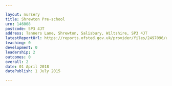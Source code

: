 ```yaml
---

layout: nursery
title: Shrewton Pre-school
urn: 146008
postcode: SP3 4JT
address: Tanners Lane, Shrewton, Salisbury, Wiltshire, SP3 4JT
latestReportUrl: https://reports.ofsted.gov.uk/provider/files/2497096/urn/146008.pdf
teaching: 0
development: 0
leadership: 2
outcomes: 0
overall: 2
date: 01 April 2018 
datePublish: 1 July 2015

---
```

